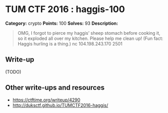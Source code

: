 # TUM CTF 2016 : haggis-100

**Category:** crypto
**Points:** 100
**Solves:** 93
**Description:**

> OMG, I forgot to pierce my haggis’ sheep stomach before cooking it, so it exploded all over my kitchen. Please help me clean up!
> (Fun fact: Haggis hurling is a thing.)
> nc 104.198.243.170 2501

## Write-up

(TODO)

## Other write-ups and resources

* https://ctftime.org/writeup/4290
* http://duksctf.github.io/TUMCTF2016-haggis/
